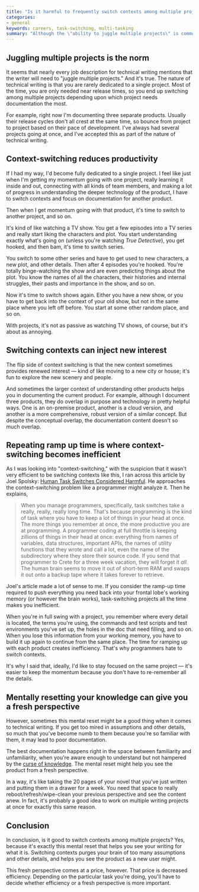 ```yaml
---
title: "Is it harmful to frequently switch contexts among multiple projects?"
categories:
- general
keywords: careers, task-switching, multi-tasking
summary: "Although the \"ability to juggle multiple projects\" is common to the technical writer role, switching contexts can hurt your momentum with projects because each time you switch, you have to re-prime your memory pump with a hundred details about the project. At the same time, this mental reset can help you see the product fresh, like a new user. In that respect, context-switching can be helpful."
---
```


## Juggling multiple projects is the norm 

It seems that nearly every job description for technical writing mentions that the writer will need to "juggle multiple projects." And it's true. The nature of technical writing is that you are rarely dedicated to a single project. Most of the time, you are only needed near release times, so you end up switching among multiple projects depending upon which project needs documentation the most.

For example, right now I'm documenting three separate products. Usually their release cycles don't all crest at the same time, so bounce from project to project based on their pace of development. I've always had several projects going at once, and I've accepted this as part of the nature of technical writing. 

## Context-switching reduces productivity 

If I had my way, I'd become fully dedicated to a single project. I feel like just when I'm getting my momentum going with one project, really learning it inside and out, connecting with all kinds of team members, and making a lot of progress in understanding the deeper technology of the product, I have to switch contexts and focus on documentation for another product.

Then when I get momentum going with that product, it's time to switch to another project, and so on. 

It's kind of like watching a TV show. You get a few episodes into a TV series and really start liking the characters and plot. You start understanding exactly what's going on (unless you're watching *True Detective*), you get hooked, and then bam, it's time to switch series. 

You switch to some other series and have to get used to new characters, a new plot, and other details. Then after 4 episodes you're hooked. You're totally binge-watching the show and are even predicting things about the plot. You know the names of all the characters, their histories and internal struggles, their pasts and importance in the show, and so on. 

Now it's time to switch shows again. Either you have a new show, or you have to get back into the context of your old show, but not in the same place where you left off before. You start at some other random place, and so on.

With projects, it's not as passive as watching TV shows, of course, but it's about as annoying. 

## Switching contexts can inject new interest

The flip side of context switching is that the new context sometimes provides renewed interest &mdash; kind of like moving to a new city or house; it's fun to explore the new scenery and people. 

And sometimes the larger context of understanding other products helps you in documenting the current product. For example, although I document three products, they do overlap in purpose and technology in pretty helpful ways. One is an on-premise product, another is a cloud version, and another is a more comprehensive, robust version of a similar concept. But despite the conceptual overlap, the documentation content doesn't so much overlap.

## Repeating ramp up time is where context-switching becomes inefficient

As I was looking into "context-switching," with the suspicion that it wasn't very efficient to be switching contexts like this, I ran across this article by Joel Spolsky: [Human Task Switches Considered Harmful](http://www.joelonsoftware.com/articles/fog0000000022.html). He approaches the context-switching problem like a programmer might analyze it. Then he explains,

>When you manage programmers, specifically, task switches take a really, really, really long time. That's because programming is the kind of task where you have to keep a lot of things in your head at once. The more things you remember at once, the more productive you are at programming. A programmer coding at full throttle is keeping zillions of things in their head at once: everything from names of variables, data structures, important APIs, the names of utility functions that they wrote and call a lot, even the name of the subdirectory where they store their source code. If you send that programmer to Crete for a three week vacation, they will forget it <i>all</i>. The human brain seems to move it out of short-term RAM and swaps it out onto a backup tape where it takes forever to retrieve.

Joel's article made a lot of sense to me. If you consider the ramp-up time required to push everything you need back into your frontal lobe's working memory (or however the brain works), task-switching projects all the time makes you inefficient. 

When you're in full swing with a project, you remember where every detail is located, the terms you're using, the commands and test scripts and test environments you've set up, the holes in the doc that need filling, and so on. When you lose this information from your working memory, you have to build it up again to continue from the same place. The time for ramping up with each product creates inefficiency. That's why programmers hate to switch contexts.

It's why I said that, ideally, I'd like to stay focused on the same project &mdash; it's easier to keep the momentum because you don't have to re-remember all the details. 

## Mentally resetting your knowledge can give you a fresh perspective
However, sometimes this mental reset might be a good thing when it comes to technical writing. If you get too mired in assumptions and other details, so much that you've become numb to them because you're so familiar with them, it may lead to poor documentation. 

The best documentation happens right in the space between familiarity and unfamiliarity, when you're aware enough to understand but not hampered by the [curse of knowledge](http://idratherbewriting.com/2007/01/24/the-curse-of-knowledge-the-more-you-know-the-worse-communicator-you-become/). The mental reset might help you see the product from a fresh perspective. 

In a way, it's like taking the 20 pages of your novel that you've just written and putting them in a drawer for a week. You need that space to really reboot/refresh/wipe-clean your previous perspective and see the content anew. In fact, it's probably a good idea to work on multiple writing projects at once for exactly this same reason. 

## Conclusion
In conclusion, is it good to switch contexts among multiple projects? Yes, because it's exactly this mental reset that helps you see your writing for what it is. Switching contexts purges your brain of too many assumptions and other details, and helps you see the product as a new user might.

This fresh perspective comes at a price, however. That price is decreased efficiency. Depending on the particular task you're doing, you'll have to decide whether efficiency or a fresh perspective is more important. 
